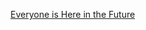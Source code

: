 ---
layout: post
wordpress_id: 97
wordpress_url: http://noesbueno.com/archives/97
date: '2006-03-27 09:31:11 -0600'
date_gmt: '2006-03-27 14:31:11 -0600'
body: |
  <p><a href="http://redhanded.hobix.com/cult/everyoneIsHereInTheFuture.html">Everyone is Here in the Future</a></p>
---